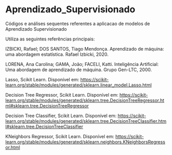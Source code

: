 # Aprendizado_Supervisionado
Códigos e análises sequentes referentes a aplicacao de modelos de Aprendizado Supervisionado

Utiliza as seguintes referências principais:

IZBICKI, Rafael; DOS SANTOS, Tiago Mendonça. Aprendizado de máquina: uma abordagem estatística. Rafael Izbicki, 2020.

LORENA, Ana Carolina; GAMA, João; FACELI, Katti. Inteligência Artificial: Uma abordagem de aprendizado de máquina. Grupo Gen-LTC, 2000.

Lasso, Scikit Learn. Disponível em: https://scikit-learn.org/stable/modules/generated/sklearn.linear_model.Lasso.html

Decision Tree Regressor, Scikit Learn. Disponível em: https://scikit-learn.org/stable/modules/generated/sklearn.tree.DecisionTreeRegressor.html#sklearn.tree.DecisionTreeRegressor

Decision Tree Classifier, Scikit Learn. Disponível em: https://scikit-learn.org/stable/modules/generated/sklearn.tree.DecisionTreeClassifier.html#sklearn.tree.DecisionTreeClassifier

KNeighbors Regressor, Scikit Learn. Disponível em: https://scikit-learn.org/stable/modules/generated/sklearn.neighbors.KNeighborsRegressor.html
